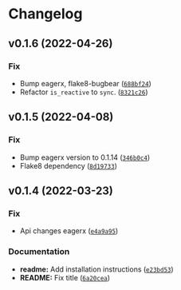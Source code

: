 # Changelog

<!--next-version-placeholder-->

## v0.1.6 (2022-04-26)
### Fix
* Bump eagerx, flake8-bugbear ([`688bf24`](https://github.com/eager-dev/eagerx_reality/commit/688bf24ca1cf8a026ed75cbd5d2742588ae67895))
* Refactor `is_reactive` to `sync`. ([`8321c26`](https://github.com/eager-dev/eagerx_reality/commit/8321c264aa4805f75d837a9196cd0b484fb7669d))

## v0.1.5 (2022-04-08)
### Fix
* Bump eagerx version to 0.1.14 ([`346b0c4`](https://github.com/eager-dev/eagerx_reality/commit/346b0c49274a9cc784cbe3f31faa0e1014da9c50))
* Flake8 dependency ([`8d19733`](https://github.com/eager-dev/eagerx_reality/commit/8d197333db1c28b9f789e54eeda73db344060d85))

## v0.1.4 (2022-03-23)
### Fix
* Api changes eagerx ([`e4a9a95`](https://github.com/eager-dev/eagerx_reality/commit/e4a9a95813ef644371cb8bb7075f9946ffa462a4))

### Documentation
* **readme:** Add installation instructions ([`e23bd53`](https://github.com/eager-dev/eagerx_reality/commit/e23bd53868f7b22f4a5cd362c0f629ab9c718d66))
* **README:** Fix title ([`6a20cea`](https://github.com/eager-dev/eagerx_reality/commit/6a20cea3fc7701583a6c748a97cc18fe1e608b97))
